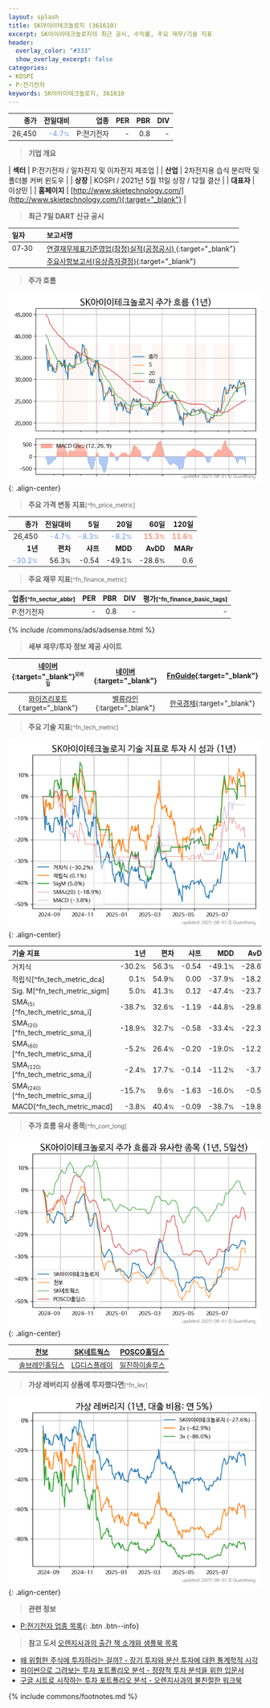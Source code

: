 ```yaml
---
layout: splash
title: SK아이이테크놀로지 (361610)
excerpt: SK아이이테크놀로지의 최근 공시, 수익률, 주요 재무/기술 지표
header:
  overlay_color: "#333"
  show_overlay_excerpt: false
categories:
- KOSPI
- P:전기전자
keywords: SK아이이테크놀로지, 361610
---
```


| **종가** | **전일대비** | **업종** | **PER** | **PBR** | **DIV** |
| -------: | -----------: | -------: | ------: | ------: | ------: |
| 26,450 | <span style="color: cornflowerblue">-4.7<small>%</small></span> | P:전기전자 | - | 0.8 | - |

<!-- more -->


> **기업 개요**<a id="company"></a>

| <span style="white-space:nowrap;">**섹터**</span> | P:전기전자 / 일차전지 및 이차전지 제조업 |
| <span style="white-space:nowrap;">**산업**</span> | 2차전지용 습식 분리막 및 폴더블 커버 윈도우 |
| <span style="white-space:nowrap;">**상장**</span> | KOSPI / 2021년 5월 11일 상장 / 12월 결산 |
| <span style="white-space:nowrap;">**대표자**</span> | 이상민 |
| <span style="white-space:nowrap;">**홈페이지**</span> | [http://www.skietechnology.com/](http://www.skietechnology.com/){:target="_blank"} |


> **최근 7일 DART 신규 공시**<a id="dart"></a>

| **일자** |      | **보고서명** |
| :------- | :--- | :----------- |
| 07&#x2011;30 | | [연결재무제표기준영업(잠정)실적(공정공시)              ](https://dart.fss.or.kr/dsaf001/main.do?rcpNo=20250730800514){:target="_blank"} |
|  | | [주요사항보고서(유상증자결정)](https://dart.fss.or.kr/dsaf001/main.do?rcpNo=20250730000266){:target="_blank"} |


> **주가 흐름**<a id="price"></a>

![361610](/stock/images/361610.png){: .align-center}


> **주요 가격 변동 지표**<small>[^fn_price_metric]</small>

| **종가** | **전일대비** | **5일** | **20일** | **60일** | **120일** |
| -------: | -----------: | ------: | -------: | -------: | --------: |
| 26,450 | <span style="color: cornflowerblue">-4.7<small>%</small></span> | <span style="color: cornflowerblue">-8.3<small>%</small></span> | <span style="color: cornflowerblue">-8.2<small>%</small></span> | <span style="color: tomato">15.3<small>%</small></span> | <span style="color: tomato">11.6<small>%</small></span> |
| **1년** | **편차** | **샤프** | **MDD** | **AvDD** | **MARr** |
| <span style="color: cornflowerblue">-30.2<small>%</small></span> | 56.3<small>%</small> | -0.54 | -49.1<small>%</small> | -28.6<small>%</small> | 0.6 |


> **주요 재무 지표**<small>[^fn_finance_metric]</small>

| **업종**<small>[^fn_sector_abbr]</small> | **PER** | **PBR** | **DIV** | **평가**<small>[^fn_finance_basic_tags]</small> |
| :--------------------------------------- | ------: | ------: | ------: | ----------------------------------------------: |
| P:전기전자 | - | 0.8 | - | - |



{% include /commons/ads/adsense.html %}

> **세부 재무/투자 정보 제공 사이트**

| [네이버](https://m.stock.naver.com/domestic/stock/361610/finance/summary){:target="_blank"}<sup><small>모바일</small></sup> | [네이버](https://finance.naver.com/item/coinfo.naver?code=361610){:target="_blank"} | [FnGuide](https://comp.fnguide.com/SVO2/ASP/SVD_Invest.asp?gicode=A361610&MenuYn=Y){:target="_blank"} |
| :---: | :---: | :---: |
| [와이즈리포트](https://comp.wisereport.co.kr/company/c1040001.aspx?cmp_cd=361610){:target="_blank"} | [밸류라인](https://www.valueline.co.kr/finance/summary/361610){:target="_blank"} | [한국경제](https://markets.hankyung.com/stock/361610/financial-summary){:target="_blank"} |


> **주요 기술 지표**<small>[^fn_tech_metric]</small>


![361610](/stock/images/361610_tech.png){: .align-center}

| **기술 지표** | **1년** | **편차** | **샤프** | **MDD** | **AvDD** |
| :------------ | ------: | -----------: | -------: | ------: | -------: |
| 거치식 | -30.2<small>%</small> | 56.3<small>%</small> | -0.54 | -49.1<small>%</small> | -28.6<small>%</small> |
| 적립식[^fn_tech_metric_dca] | 0.1<small>%</small> | 54.9<small>%</small> | 0.00 | -37.9<small>%</small> | -18.2<small>%</small> |
| Sig. M[^fn_tech_metric_sigm] | 5.0<small>%</small> | 41.3<small>%</small> | 0.12 | -47.4<small>%</small> | -23.7<small>%</small> |
| SMA<small><sub>(5)</sub></small>[^fn_tech_metric_sma_i] | -38.7<small>%</small> | 32.6<small>%</small> | -1.19 | -44.8<small>%</small> | -29.8<small>%</small> |
| SMA<small><sub>(20)</sub></small>[^fn_tech_metric_sma_i] | -18.9<small>%</small> | 32.7<small>%</small> | -0.58 | -33.4<small>%</small> | -22.3<small>%</small> |
| SMA<small><sub>(60)</sub></small>[^fn_tech_metric_sma_i] | -5.2<small>%</small> | 26.4<small>%</small> | -0.20 | -19.0<small>%</small> | -12.2<small>%</small> |
| SMA<small><sub>(120)</sub></small>[^fn_tech_metric_sma_i] | -2.4<small>%</small> | 17.7<small>%</small> | -0.14 | -11.2<small>%</small> | -3.7<small>%</small> |
| SMA<small><sub>(240)</sub></small>[^fn_tech_metric_sma_i] | -15.7<small>%</small> | 9.6<small>%</small> | -1.63 | -16.0<small>%</small> | -0.5<small>%</small> |
| MACD[^fn_tech_metric_macd] | -3.8<small>%</small> | 40.4<small>%</small> | -0.09 | -38.7<small>%</small> | -19.8<small>%</small> |


> **주가 흐름 유사 종목**<a id="corr"></a><small>[^fn_corr_long]</small>

![361610](/stock/images/361610_corr.png){: .align-center}

|       | [천보](/278280/) | [SK네트웍스](/001740/) | [POSCO홀딩스](/005490/) |
| :---: | :------------------------------------: | :------------------------------------: | :------------------------------------: |
|       | [솔브레인홀딩스](/036830/) | [LG디스플레이](/034220/) | [일진하이솔루스](/271940/) |


> **가상 레버리지 상품에 투자했다면**<a id="2x"></a><small>[^fn_lev]</small>

![361610](/stock/images/361610_2x.png){: .align-center}


> **관련 정보**

- [P:전기전자 업종 목록](/stats/sector/kospi_업종_전기전자_종목/){: .btn .btn--info}

> **참고 도서** [오렌지사과의 출간 책 소개와 샘플북 목록](https://kongdori.tistory.com/691)

- [왜 위험한 주식에 투자하라는 걸까? - 장기 투자와 분산 투자에 대한 통계학적 시각](https://kongdori.tistory.com/421)
- [파이썬으로 그려보는 투자 포트폴리오 분석  - 정량적 투자 분석을 위한 입문서](https://kongdori.tistory.com/643)
- [구글 시트로 시작하는 투자 포트폴리오 분석 - 오렌지사과의 불친절한 워크북](https://kongdori.tistory.com/449)


{% include commons/footnotes.md %}